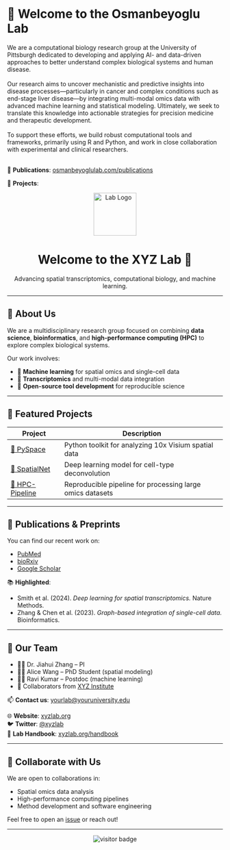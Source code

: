 # 👋 Welcome to the Osmanbeyoglu Lab

We are a computational biology research group at the University of Pittsburgh dedicated to developing and applying AI- and data-driven approaches to better understand complex biological systems and human disease.<br><br>
Our research aims to uncover mechanistic and predictive insights into disease processes—particularly in cancer and complex conditions such as end-stage liver disease—by integrating multi-modal omics data with advanced machine learning and statistical modeling. Ultimately, we seek to translate this knowledge into actionable strategies for precision medicine and therapeutic development.<br><br>
To support these efforts, we build robust computational tools and frameworks, primarily using R and Python, and work in close collaboration with experimental and clinical researchers.<br><br>

📄 **Publications**: [osmanbeyoglulab.com/publications](https://www.osmanbeyoglulab.com/publications)


🔬 **Projects**:


<p align="center">
  <img src="https://your-org-logo-url.png" height="100" alt="Lab Logo">
</p>

<h1 align="center">Welcome to the XYZ Lab 👋</h1>

<p align="center">
  Advancing spatial transcriptomics, computational biology, and machine learning.  
</p>

---

## 🔬 About Us

We are a multidisciplinary research group focused on combining **data science**, **bioinformatics**, and **high-performance computing (HPC)** to explore complex biological systems.

Our work involves:
- 🧠 **Machine learning** for spatial omics and single-cell data
- 🧬 **Transcriptomics** and multi-modal data integration
- 🧪 **Open-source tool development** for reproducible science

---

## 🚀 Featured Projects

| Project | Description |
|--------|-------------|
| [🔗 PySpace](https://github.com/your-org/pyspace) | Python toolkit for analyzing 10x Visium spatial data |
| [🔗 SpatialNet](https://github.com/your-org/spatialnet) | Deep learning model for cell-type deconvolution |
| [🔗 HPC-Pipeline](https://github.com/your-org/hpc-pipeline) | Reproducible pipeline for processing large omics datasets |

---

## 📄 Publications & Preprints

You can find our recent work on:

- [PubMed](https://pubmed.ncbi.nlm.nih.gov/?term=yourlab)
- [bioRxiv](https://www.biorxiv.org/search/yourlab)
- [Google Scholar](https://scholar.google.com/citations?user=xxxx)

📚 **Highlighted**:
- Smith et al. (2024). *Deep learning for spatial transcriptomics.* Nature Methods.
- Zhang & Chen et al. (2023). *Graph-based integration of single-cell data.* Bioinformatics.

---

## 👥 Our Team

- 🧑‍🔬 Dr. Jiahui Zhang – PI  
- 👩‍💻 Alice Wang – PhD Student (spatial modeling)  
- 👨‍💻 Ravi Kumar – Postdoc (machine learning)  
- 🧠 Collaborators from [XYZ Institute](https://xyz.edu)

📫 **Contact us**: yourlab@youruniversity.edu

🌐 **Website**: [xyzlab.org](https://xyzlab.org)  
🐦 **Twitter**: [@xyzlab](https://twitter.com/xyzlab)  
🔗 **Lab Handbook**: [xyzlab.org/handbook](https://xyzlab.org/handbook)

---

## 🤝 Collaborate with Us

We are open to collaborations in:
- Spatial omics data analysis
- High-performance computing pipelines
- Method development and software engineering

Feel free to open an [issue](https://github.com/your-org/welcome/issues) or reach out!

---

<p align="center">
  <img src="https://visitor-badge.laobi.icu/badge?page_id=your-org.welcome" alt="visitor badge"/>
</p>

